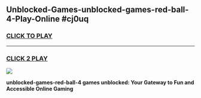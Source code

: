 
## Unblocked-Games-unblocked-games-red-ball-4-Play-Online #cj0uq
<h3>
<a href="https://news.freeplayer.one?title=unblocked-games-red-ball-4&ref=3">CLICK TO PLAY</a></h3>
<hr>

<h3>
<a href="https://news.freeplayer.one?title=unblocked-games-red-ball-4&ref=3">CLICK 2 PLAY</a>
  
</h3>

<a href="https://news.freeplayer.one?title=unblocked-games-red-ball-4&ref=3"><img src="https://clearcache.store/games.png"></a>


**unblocked-games-red-ball-4 games unblocked: Your Gateway to Fun and Accessible Online Gaming**

